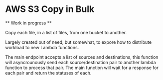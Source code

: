 # AWS S3 Copy in Bulk

** Work in progress **

Copy each file, in a list of files, from one bucket to another.

Largely created out of need, but somewhat, to expore how to distribute workload to new Lambda functions.

The main endpoint accepts a list of sources and destinations, this function will asyncrounously send each source/destination pair to another  lambda function to process that pair. The main function will wait for a response for each pair and return the statuses of each.
